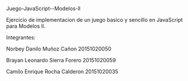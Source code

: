 Juego-JavaScript--Modelos-ll

Ejercicio de implementacion de un juego basico y sencillo en JavaScript para Modelos ll.

Integrantes:

Norbey Danilo Muñoz Cañon 20151020050

Brayan Leonardo Sierra Forero 20151020059

Camilo Enrique Rocha Calderon 20151020035

